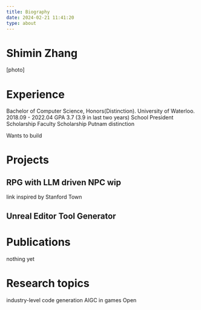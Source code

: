 ```yaml
---
title: Biography
date: 2024-02-21 11:41:20
type: about
---
```


# Shimin Zhang
\[photo\]

# Experience
Bachelor of Computer Science, Honors(Distinction). University of Waterloo. 2018.09 - 2022.04
GPA 3.7 (3.9 in last two years)
School President Scholarship
Faculty Scholarship
Putnam distinction

Wants to build 

# Projects
## RPG with LLM driven NPC wip
link
inspired by Stanford Town

## Unreal Editor Tool Generator

# Publications
nothing yet

# Research topics
industry-level code generation
AIGC in games
Open